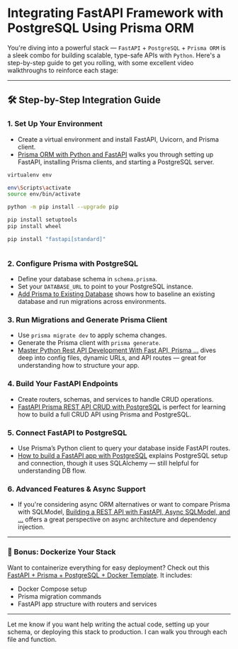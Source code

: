 # Integrating FastAPI Framework with PostgreSQL Using Prisma ORM

You're diving into a powerful stack — `FastAPI` + `PostgreSQL` + `Prisma ORM` is a sleek combo for building scalable, type-safe APIs with `Python`. Here's a step-by-step guide to get you rolling, with some excellent video walkthroughs to reinforce each stage:

---

## 🛠️ Step-by-Step Integration Guide

### 1. **Set Up Your Environment**
- Create a virtual environment and install FastAPI, Uvicorn, and Prisma client.
- [Prisma ORM with Python and FastAPI](https://www.youtube.com/watch?v=21371tIb2yg) walks you through setting up FastAPI, installing Prisma clients, and starting a PostgreSQL server.

```bash
virtualenv env

env\Scripts\activate
source env/bin/activate

python -m pip install --upgrade pip

pip install setuptools
pip install wheel

pip install "fastapi[standard]"



```

### 2. **Configure Prisma with PostgreSQL**
- Define your database schema in `schema.prisma`.
- Set your `DATABASE_URL` to point to your PostgreSQL instance.
- [Add Prisma to Existing Database](https://www.youtube.com/watch?v=IjHuHCRwtWo) shows how to baseline an existing database and run migrations across environments.

### 3. **Run Migrations and Generate Prisma Client**
- Use `prisma migrate dev` to apply schema changes.
- Generate the Prisma client with `prisma generate`.
- [Master Python Rest API Development With Fast API, Prisma ...](https://www.youtube.com/watch?v=OBUv7sjukqc) dives deep into config files, dynamic URLs, and API routes — great for understanding how to structure your app.

### 4. **Build Your FastAPI Endpoints**
- Create routers, schemas, and services to handle CRUD operations.
- [FastAPI Prisma REST API CRUD with PostgreSQL](https://www.youtube.com/watch?v=hwS_JnpXdSg) is perfect for learning how to build a full CRUD API using Prisma and PostgreSQL.

### 5. **Connect FastAPI to PostgreSQL**
- Use Prisma’s Python client to query your database inside FastAPI routes.
- [How to build a FastAPI app with PostgreSQL](https://www.youtube.com/watch?v=398DuQbQJq0) explains PostgreSQL setup and connection, though it uses SQLAlchemy — still helpful for understanding DB flow.

### 6. **Advanced Features & Async Support**
- If you're considering async ORM alternatives or want to compare Prisma with SQLModel, [Building a REST API with FastAPI, Async SQLModel, and ...](https://www.youtube.com/watch?v=I8WiIXMDydw) offers a great perspective on async architecture and dependency injection.

---

### 🔄 Bonus: Dockerize Your Stack
Want to containerize everything for easy deployment? Check out this [FastAPI + Prisma + PostgreSQL + Docker Template](https://github.com/omauriciomaciel/fastapi-prisma-postgresql-docker-template). It includes:
- Docker Compose setup
- Prisma migration commands
- FastAPI app structure with routers and services

---

Let me know if you want help writing the actual code, setting up your schema, or deploying this stack to production. I can walk you through each file and function.

